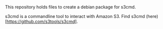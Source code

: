 This repository holds files to create a debian package for s3cmd.

s3cmd is a commandline tool to interact with Amazon S3. Find s3cmd
(here)[https://github.com/s3tools/s3cmd].
